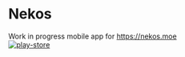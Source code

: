 # Nekos
Work in progress mobile app for https://nekos.moe \
[![play-store][playstore]](https://play.google.com/store/apps/details?id=dev.vdbroek.nekos)

[playstore]: https://b.catgirlsare.sexy/3lTD.png
